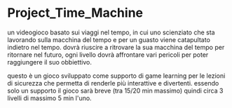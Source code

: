 # Project_Time_Machine
un videogioco basato sui viaggi nel tempo, in cui uno scienziato che sta lavorando sulla macchina del tempo e per un guasto viene catapultato indietro nel tempo.
dovrà riuscire a ritrovare la sua macchina del tempo per ritornare nel futuro, ogni livello dovrà affrontare vari pericoli per poter raggiungere il suo obbiettivo.


questo è un gioco sviluppato come supporto di game learning per le lezioni di sicurezza che permetta di renderle più interattive e divertenti.
essendo solo un supporto il gioco sarà breve (tra 15/20 min massimo) quindi circa 3 livelli di massimo 5 min l'uno.
